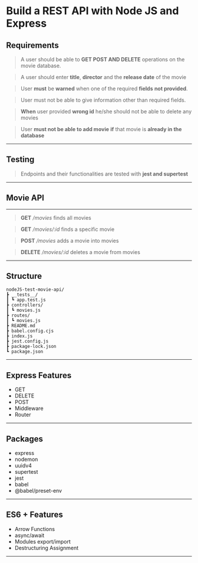 # Build a REST API with Node JS and Express

## Requirements

> A user should be able to **GET POST AND DELETE** operations on the movie database.

> A user should enter **title**, **director** and the **release date** of the movie

> User **must** be **warned** when one of the required **fields** **not provided**.

> User must not be able to give information other than required fields.

> **When** user provided **wrong id** he/she should not be able to delete any movies

> User **must not be able to add movie** **if** that movie is **already in the database**

---

## Testing

> Endpoints and their functionalities are tested with **jest and supertest**

---

## Movie API

---

> **GET** _/movies_ finds all movies

> **GET** _/movies/:id_ finds a specific movie

> **POST** _/movies_ adds a movie into movies

> **DELETE** _/movies/:id_ deletes a movie from movies

---

## Structure

```
nodeJS-test-movie-api/
┣ __tests__/
┃ ┗ app.test.js
┣ controllers/
┃ ┗ movies.js
┣ routes/
┃ ┗ movies.js
┣ README.md
┣ babel.config.cjs
┣ index.js
┣ jest.config.js
┣ package-lock.json
┗ package.json
```

---

## Express Features

- GET
- DELETE
- POST
- Middleware
- Router

---

## Packages

- express
- nodemon
- uuidv4
- supertest
- jest
- babel
- @babel/preset-env

---

## ES6 + Features

- Arrow Functions
- async/await
- Modules export/import
- Destructuring Assignment

---
